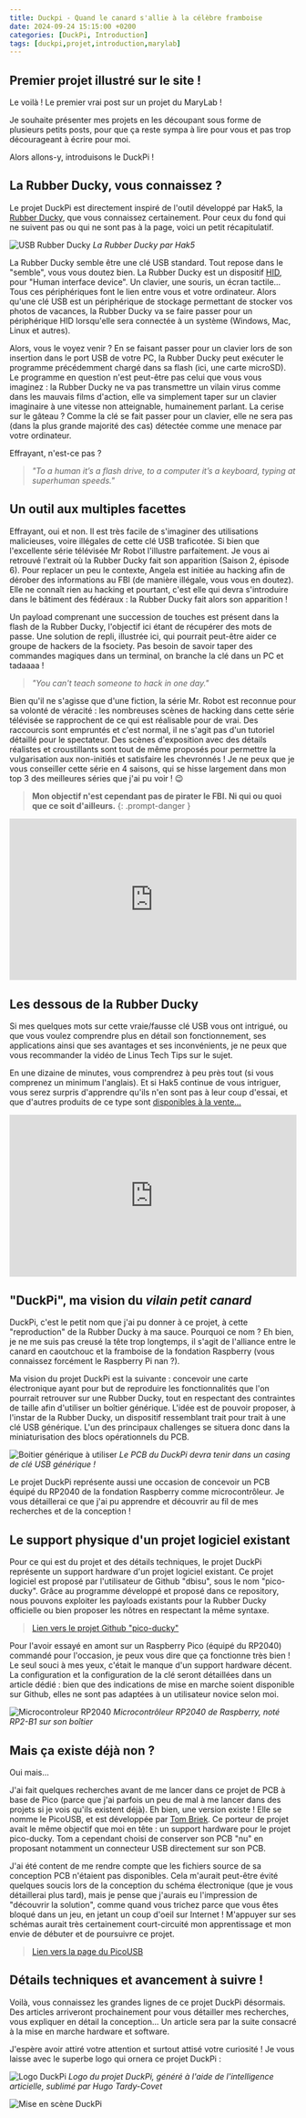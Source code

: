 ```yaml
---
title: Duckpi - Quand le canard s'allie à la célèbre framboise
date: 2024-09-24 15:15:00 +0200
categories: [DuckPi, Introduction]
tags: [duckpi,projet,introduction,marylab]
---
```


## Premier projet illustré sur le site !
Le voilà ! Le premier vrai post sur un projet du MaryLab ! 

Je souhaite présenter mes projets en les découpant sous forme de plusieurs petits posts, pour que ça reste sympa à lire pour vous et pas trop décourageant à écrire pour moi.

Alors allons-y, introduisons le DuckPi ! 

## La Rubber Ducky, vous connaissez ?
Le projet DuckPi est directement inspiré de l'outil développé par Hak5, la [Rubber Ducky](https://shop.hak5.org/products/usb-rubber-ducky), que vous connaissez certainement. Pour ceux du fond qui ne suivent pas ou qui ne sont pas à la page, voici un petit récapitulatif.

![USB Rubber Ducky](/assets/img/posts/duckpi/rubber-ducky.png)
*La Rubber Ducky par Hak5*

La Rubber Ducky semble être une clé USB standard. Tout repose dans le "semble", vous vous doutez bien. La Rubber Ducky est un dispositif [HID](https://en.wikipedia.org/wiki/Human_interface_device), pour "Human interface device". Un clavier, une souris, un écran tactile... Tous ces périphériques font le lien entre vous et votre ordinateur. Alors qu'une clé USB est un périphérique de stockage permettant de stocker vos photos de vacances, la Rubber Ducky va se faire passer pour un périphérique HID lorsqu'elle sera connectée à un système (Windows, Mac, Linux et autres).

Alors, vous le voyez venir ? En se faisant passer pour un clavier lors de son insertion dans le port USB de votre PC, la Rubber Ducky peut exécuter le programme précédemment chargé dans sa flash (ici, une carte microSD). Le programme en question n'est peut-être pas celui que vous vous imaginez : la Rubber Ducky ne va pas transmettre un vilain virus comme dans les mauvais films d'action, elle va simplement taper sur un clavier imaginaire à une vitesse non atteignable, humainement parlant. La cerise sur le gâteau ? Comme la clé se fait passer pour un clavier, elle ne sera pas (dans la plus grande majorité des cas) détectée comme une menace par votre ordinateur. 

Effrayant, n'est-ce pas ?

> *"To a human it’s a flash drive, to a computer it’s a keyboard, typing at superhuman speeds."*


## Un outil aux multiples facettes
Effrayant, oui et non. Il est très facile de s'imaginer des utilisations malicieuses, voire illégales de cette clé USB traficotée. Si bien que l'excellente série télévisée Mr Robot l'illustre parfaitement. Je vous ai retrouvé l'extrait où la Rubber Ducky fait son apparition (Saison 2, épisode 6). Pour replacer un peu le contexte, Angela est initiée au hacking afin de dérober des informations au FBI (de manière illégale, vous vous en doutez). Elle ne connaît rien au hacking et pourtant, c'est elle qui devra s'introduire dans le bâtiment des fédéraux : la Rubber Ducky fait alors son apparition ! 

Un payload comprenant une succession de touches est présent dans la flash de la Rubber Ducky, l'objectif ici étant de récupérer des mots de passe. Une solution de repli, illustrée ici, qui pourrait peut-être aider ce groupe de hackers de la fsociety. Pas besoin de savoir taper des commandes magiques dans un terminal, on branche la clé dans un PC et tadaaaa !

> *"You can't teach someone to hack in one day."*

Bien qu'il ne s'agisse que d'une fiction, la série Mr. Robot est reconnue pour sa volonté de véracité : les nombreuses scènes de hacking dans cette série télévisée se rapprochent de ce qui est réalisable pour de vrai. Des raccourcis sont empruntés et c'est normal, il ne s'agit pas d'un tutoriel détaillé pour le spectateur. Des scènes d'exposition avec des détails réalistes et croustillants sont tout de même proposés pour permettre la vulgarisation aux non-initiés et satisfaire les chevronnés ! Je ne peux que je vous conseiller cette série en 4 saisons, qui se hisse largement dans mon top 3 des meilleures séries que j'ai pu voir ! 😉

> **Mon objectif n'est cependant pas de pirater le FBI. Ni qui ou quoi que ce soit d'ailleurs.**
{: .prompt-danger }

<div style="position: relative; padding-bottom: 56.25%; height: 0; overflow: hidden;">
    <iframe width="1236" height="695" src="https://www.youtube.com/embed/9E0395Qk69s" title="[DuckPi] - Utilisation de la Rubber Ducky dans Mr. Robot" frameborder="0" allow="accelerometer; autoplay; clipboard-write; encrypted-media; gyroscope; picture-in-picture; web-share" referrerpolicy="strict-origin-when-cross-origin" allowfullscreen
    style="position: absolute; top: 0; left: 0; width: 100%; height: 100%;">
    </iframe>
</div>



## Les dessous de la Rubber Ducky
Si mes quelques mots sur cette vraie/fausse clé USB vous ont intrigué, ou que vous voulez comprendre plus en détail son fonctionnement, ses applications ainsi que ses avantages et ses inconvénients, je ne peux que vous recommander la vidéo de Linus Tech Tips sur le sujet.

En une dizaine de minutes, vous comprendrez à peu près tout (si vous comprenez un minimum l'anglais). Et si Hak5 continue de vous intriguer, vous serez surpris d'apprendre qu'ils n'en sont pas à leur coup d'essai, et que d'autres produits de ce type sont [disponibles à la vente...](https://www.youtube.com/watch?v=mPF9f-PLDPc)

<div style="position: relative; padding-bottom: 56.25%; height: 0; overflow: hidden;">
    <iframe src="https://www.youtube.com/embed/kfaHJwcG2mg" title="Do NOT Plug This USB In! – Hak5 Rubber Ducky" frameborder="0" allow="accelerometer; autoplay; clipboard-write; encrypted-media; gyroscope; picture-in-picture; web-share" referrerpolicy="strict-origin-when-cross-origin" allowfullscreen 
    style="position: absolute; top: 0; left: 0; width: 100%; height: 100%;">
    </iframe>
</div>



## "DuckPi", ma vision du *vilain petit canard*
DuckPi, c'est le petit nom que j'ai pu donner à ce projet, à cette "reproduction" de la Rubber Ducky à ma sauce. Pourquoi ce nom ? Eh bien, je ne me suis pas creusé la tête trop longtemps, il s'agit de l'alliance entre le canard en caoutchouc et la framboise de la fondation Raspberry (vous connaissez forcément le Raspberry Pi nan ?). 

Ma vision du projet DuckPi est la suivante : concevoir une carte électronique ayant pour but de reproduire les fonctionnalités que l'on pourrait retrouver sur une Rubber Ducky, tout en respectant des contraintes de taille afin d'utiliser un boîtier générique. L'idée est de pouvoir proposer, à l'instar de la Rubber Ducky, un dispositif ressemblant trait pour trait à une clé USB générique. L'un des principaux challenges se situera donc dans la miniaturisation des blocs opérationnels du PCB.

![Boitier générique à utiliser](/assets/img/posts/duckpi/casing-ideal.png)
*Le PCB du DuckPi devra tenir dans un casing de clé USB générique !*

Le projet DuckPi représente aussi une occasion de concevoir un PCB équipé du RP2040 de la fondation Raspberry comme microcontrôleur. Je vous détaillerai ce que j'ai pu apprendre et découvrir au fil de mes recherches et de la conception !

## Le support physique d'un projet logiciel existant
Pour ce qui est du projet et des détails techniques, le projet DuckPi représente un support hardware d'un projet logiciel existant. Ce projet logiciel est proposé par l'utilisateur de Github "dbisu", sous le nom "pico-ducky". Grâce au programme développé et proposé dans ce repository, nous pouvons exploiter les payloads existants pour la Rubber Ducky officielle ou bien proposer les nôtres en respectant la même syntaxe.

> [Lien vers le projet Github "pico-ducky"](https://github.com/dbisu/pico-ducky?tab=readme-ov-file)

Pour l'avoir essayé en amont sur un Raspberry Pico (équipé du RP2040) commandé pour l'occasion, je peux vous dire que ça fonctionne très bien ! Le seul souci à mes yeux, c'était le manque d'un support hardware décent. La configuration et la configuration de la clé seront détaillées dans un article dédié : bien que des indications de mise en marche soient disponible sur Github, elles ne sont pas adaptées à un utilisateur novice selon moi.

![Microcontroleur RP2040](/assets/img/posts/duckpi/duckpi-rp2040.png)
*Microcontrôleur RP2040 de Raspberry, noté RP2-B1 sur son boîtier*

## Mais ça existe déjà non ?
Oui mais... 

J'ai fait quelques recherches avant de me lancer dans ce projet de PCB à base de Pico (parce que j'ai parfois un peu de mal à me lancer dans des projets si je vois qu'ils existent déjà). Eh bien, une version existe ! Elle se nomme le PicoUSB, et est développée par [Tom Briek](https://github.com/TomBrlek/PicoUSB). Ce porteur de projet avait le même objectif que moi en tête : un support hardware pour le projet pico-ducky. Tom a cependant choisi de conserver son PCB "nu" en proposant notamment un connecteur USB directement sur son PCB.

J'ai été content de me rendre compte que les fichiers source de sa conception PCB n'étaient pas disponibles. Cela m'aurait peut-être évité quelques soucis lors de la conception du schéma électronique (que je vous détaillerai plus tard), mais je pense que j'aurais eu l'impression de "découvrir la solution", comme quand vous trichez parce que vous êtes bloqué dans un jeu, en jetant un coup d'oeil sur Internet ! M'appuyer sur ses schémas aurait très certainement court-circuité mon apprentissage et mon envie de débuter et de poursuivre ce projet.

> [Lien vers la page du PicoUSB](https://picousb.com/)

## Détails techniques et avancement à suivre ! 
Voilà, vous connaissez les grandes lignes de ce projet DuckPi désormais. Des articles arriveront prochainement pour vous détailler mes recherches, vous expliquer en détail la conception... Un article sera par la suite consacré à la mise en marche hardware et software. 

J'espère avoir attiré votre attention et surtout attisé votre curiosité ! Je vous laisse avec le superbe logo qui ornera ce projet DuckPi : 

![Logo DuckPi](/assets/img/posts/duckpi/logo-duckpi.png)
*Logo du projet DuckPi, généré à l'aide de l'intelligence articielle, sublimé par Hugo Tardy-Covet*

![Mise en scène DuckPi](/assets/img/posts/duckpi/scene-duckpi.png)